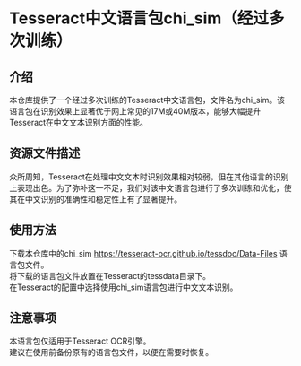 # Tesseract中文语言包chi_sim（经过多次训练）  

## 介绍   
本仓库提供了一个经过多次训练的Tesseract中文语言包，文件名为chi_sim。该语言包在识别效果上显著优于网上常见的17M或40M版本，能够大幅提升Tesseract在中文文本识别方面的性能。   

## 资源文件描述   
众所周知，Tesseract在处理中文文本时识别效果相对较弱，但在其他语言的识别上表现出色。为了弥补这一不足，我们对该中文语言包进行了多次训练和优化，使其在中文识别的准确性和稳定性上有了显著提升。   

## 使用方法   
下载本仓库中的chi_sim https://tesseract-ocr.github.io/tessdoc/Data-Files 语言包文件。   
将下载的语言包文件放置在Tesseract的tessdata目录下。   
在Tesseract的配置中选择使用chi_sim语言包进行中文文本识别。   
## 注意事项   
本语言包仅适用于Tesseract OCR引擎。   
建议在使用前备份原有的语言包文件，以便在需要时恢复。   
